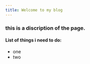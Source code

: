 ```yaml
---
title: Welcome to my blog
---
```

### this is a discription of the page. 

#### List of things i need to do:
* one 
* two 

